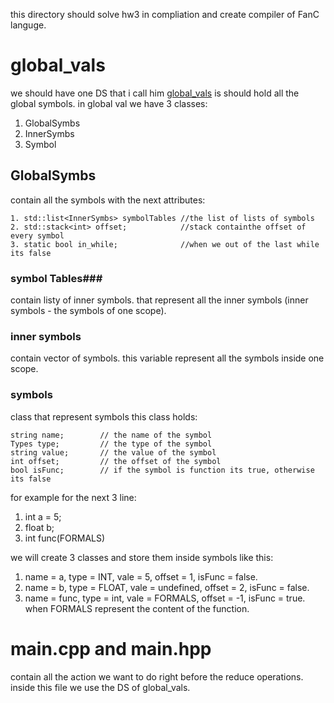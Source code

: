 this directory should solve hw3 in compliation and create compiler of FanC languge.

# global_vals #

we should have one DS that i call him [global_vals](global_vals.hpp) is should hold all the global symbols. 
in global val we have 3 classes:
1. GlobalSymbs
2. InnerSymbs
3. Symbol
## GlobalSymbs ##
contain all the symbols with the next attributes:

    1. std::list<InnerSymbs> symbolTables //the list of lists of symbols 
    2. std::stack<int> offset;            //stack containthe offset of every symbol
    3. static bool in_while;              //when we out of the last while its false

### symbol Tables###
contain listy of inner symbols. that represent all the inner symbols (inner symbols - the symbols of one scope).

### inner symbols ###
contain vector of symbols. this variable represent all the symbols inside one scope.

### symbols ###
class that represent symbols this class holds:

    string name;        // the name of the symbol
    Types type;         // the type of the symbol
    string value;       // the value of the symbol
    int offset;         // the offset of the symbol
    bool isFunc;        // if the symbol is function its true, otherwise its false
for example for the next 3 line:
1. int a = 5;
2. float b;
3. int func(FORMALS)

we will create 3 classes and store them inside symbols like this:
1. name = a, type = INT, vale = 5, offset = 1, isFunc = false.
2. name = b, type = FLOAT, vale = undefined, offset = 2, isFunc = false.
3. name = func, type = int, vale = FORMALS, offset = -1, isFunc = true.
when FORMALS represent the content of the function.

# main.cpp and main.hpp #
contain all the action we want to do right before the reduce operations.
inside this file we use the DS of global_vals.